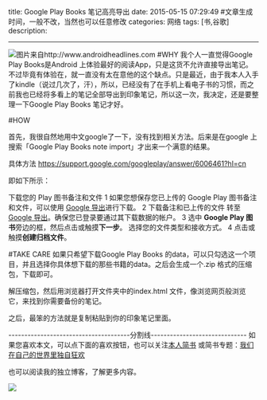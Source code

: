title: Google Play Books 笔记高亮导出
date: 2015-05-15 07:29:49 #文章生成时间，一般不改，当然也可以任意修改
categories: 网络
tags: [书,谷歌] 
description: 

---
![图片来自http://www.androidheadlines.com ](http://hktkdy.qiniudn.com/google-play-books.jpg)
#WHY
我个人一直觉得Google Play Books是Android 上体验最好的阅读App，只是这货不允许直接导出笔记。不过毕竟有体验在，就一直没有太在意他的这个缺点。只是最近，由于我本人入手了kindle（说过几次了，汗），所以，已经没有了在手机上看电子书的习惯，而之前我也已经将多看上的笔记全部导出到印象笔记，所以这一次，我决定，还是要整理一下Google Play Books 笔记才好。

#HOW

首先，我很自然地用中文google了一下，没有找到相关方法。后来是在google 上搜索「Google Play Books note import」才出来一个满意的结果。

具体方法 https://support.google.com/googleplay/answer/6006461?hl=cn

即如下所示：



下载您的 Play 图书备注和文件
1 如果您想保存您已上传的 Google Play 图书备注和文件，可以使用 [Google 导出](https://www.google.com/settings/takeout)进行下载。
2 下载备注和已上传的文件
转至 [Google 导出](https://www.google.com/settings/takeout)。确保您已登录要通过其下载数据的帐户。
3 选中 **Google Play 图书**旁边的框，然后点击或触摸**下一步**。
选择您的文件类型和接收方式。
4 点击或触摸**创建归档文件**。

#TAKE CARE
如果只希望下载Google Play Books 的data，可以只勾选这一个项目，并且选择你具体想下载的那些书籍的data。之后会生成一个.zip 格式的压缩包，下载即可。

解压缩包，然后用浏览器打开文件夹中的index.html 文件，像浏览网页般浏览它，来找到你需要备份的笔记。

之后，最笨的方法就是复制粘贴到你的印象笔记里面。


--------------------------------------分割线------------------------------
如果您喜欢本文，可以点下面的喜欢按钮，也可以关注[本人简书](http://www.jianshu.com/users/1c26e9e36267/latest_articles)
或简书专题：[我们在自己的世界里独自狂欢](http://www.jianshu.com/collection/7b424559990a)

也可以阅读我的独立博客，了解更多内容。

[![](http://hktkdy.qiniudn.com/slogan.jpg)](http://hktkdy.com)

